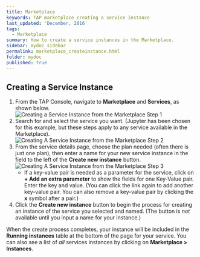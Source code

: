 ```yaml
---
title: Marketplace
keywords: TAP marketplace creating a service instance
last_updated: 'December, 2016'
tags:
  - Marketplace
summary: How to create a service instances in the Marketplace. 
sidebar: mydoc_sidebar
permalink: marketplace_createinstance.html
folder: mydoc
published: true
---
```


## Creating a Service Instance

1. From the TAP Console, navigate to **Marketplace** and **Services**, as shown below. 
![Creating a Service Instance from the Marketplace Step 1](https://github.com/trustedanalytics/platform-wiki-0.8/blob/master/images/Marketplace_Creating_Instance_1_v8.png)
1. Search for and select the service you want. (Jupyter has been chosen for this example, but these steps apply to any service available in the Marketplace). 
![Creating A Service Instance from the Marketplace Step 2](https://github.com/trustedanalytics/platform-wiki-0.8/blob/master/images/Marketplace_Creating_Instance_2_v8.png)
1. From the service details page, choose the plan needed (often there is just one plan), then enter a name for your new service instance in the field to the left of the **Create new instance** button. 
![Creating A Service Instance from the Marketplace Step 3](https://github.com/trustedanalytics/platform-wiki-0.8/blob/master/images/Marketplace_Creating_Instance_3_v8.png)
    - If a key-value pair is needed as a parameter for the service, click on **+ Add an extra parameter** to show the  fields for one Key-Value pair. Enter the key and value. (You can click the link again to add another key-value pair. You can also remove a key-value pair by clicking the **x** symbol after a pair.)  
1. Click the **Create new instance** button to begin the process for creating an instance of the service you selected and named. (The button is *not* available until you input a name for your instance.)  

When the create process completes, your instance will be included in the **Running instances** table at the bottom of the page for your service. You can also see a list of *all* services instances by clicking on **Marketplace > Instances**.  
